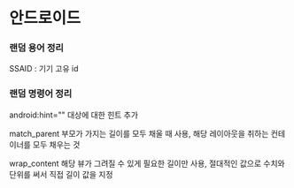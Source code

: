# 안드로이드

### 랜덤 용어 정리

SSAID : 기기 고유 id



### 랜덤 명령어 정리

android:hint=""
	대상에 대한 힌트 추가

match_parent
	부모가 가지는 길이를 모두 채울 때 사용, 해당 레이아웃을 취하는 컨테이너를 모두 채우는 것

wrap_content
	해당 뷰가 그려질 수 있게 필요한 길이만 사용, 절대적인 값으로 수치와 단위를 써서 직접 길이 값을 지정